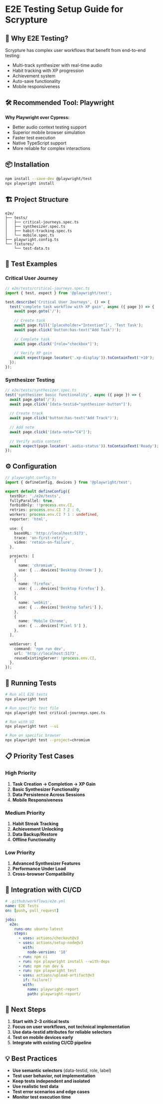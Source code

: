 # E2E Testing Setup Guide for Scrypture

## 🎯 Why E2E Testing?

Scrypture has complex user workflows that benefit from end-to-end testing:
- Multi-track synthesizer with real-time audio
- Habit tracking with XP progression
- Achievement system
- Auto-save functionality
- Mobile responsiveness

## 🛠️ Recommended Tool: Playwright

**Why Playwright over Cypress:**
- Better audio context testing support
- Superior mobile browser simulation
- Faster test execution
- Native TypeScript support
- More reliable for complex interactions

## 📦 Installation

```bash
npm install --save-dev @playwright/test
npx playwright install
```

## 🏗️ Project Structure

```
e2e/
├── tests/
│   ├── critical-journeys.spec.ts
│   ├── synthesizer.spec.ts
│   ├── habit-tracking.spec.ts
│   └── mobile.spec.ts
├── playwright.config.ts
└── fixtures/
    └── test-data.ts
```

## 🧪 Test Examples

### Critical User Journey
```typescript
// e2e/tests/critical-journeys.spec.ts
import { test, expect } from '@playwright/test';

test.describe('Critical User Journeys', () => {
  test('complete task workflow with XP gain', async ({ page }) => {
    await page.goto('/');
    
    // Create task
    await page.fill('[placeholder="Intention"]', 'Test Task');
    await page.click('button:has-text("Add Task")');
    
    // Complete task
    await page.click('[role="checkbox"]');
    
    // Verify XP gain
    await expect(page.locator('.xp-display')).toContainText('+10');
  });
});
```

### Synthesizer Testing
```typescript
// e2e/tests/synthesizer.spec.ts
test('synthesizer basic functionality', async ({ page }) => {
  await page.goto('/');
  await page.click('[data-testid="synthesizer-button"]');
  
  // Create track
  await page.click('button:has-text("Add Track")');
  
  // Add note
  await page.click('[data-note="C4"]');
  
  // Verify audio context
  await expect(page.locator('.audio-status')).toContainText('Ready');
});
```

## ⚙️ Configuration

```typescript
// playwright.config.ts
import { defineConfig, devices } from '@playwright/test';

export default defineConfig({
  testDir: './e2e/tests',
  fullyParallel: true,
  forbidOnly: !!process.env.CI,
  retries: process.env.CI ? 2 : 0,
  workers: process.env.CI ? 1 : undefined,
  reporter: 'html',
  
  use: {
    baseURL: 'http://localhost:5173',
    trace: 'on-first-retry',
    video: 'retain-on-failure',
  },

  projects: [
    {
      name: 'chromium',
      use: { ...devices['Desktop Chrome'] },
    },
    {
      name: 'firefox',
      use: { ...devices['Desktop Firefox'] },
    },
    {
      name: 'webkit',
      use: { ...devices['Desktop Safari'] },
    },
    {
      name: 'Mobile Chrome',
      use: { ...devices['Pixel 5'] },
    },
  ],

  webServer: {
    command: 'npm run dev',
    url: 'http://localhost:5173',
    reuseExistingServer: !process.env.CI,
  },
});
```

## 🚀 Running Tests

```bash
# Run all E2E tests
npx playwright test

# Run specific test file
npx playwright test critical-journeys.spec.ts

# Run with UI
npx playwright test --ui

# Run on specific browser
npx playwright test --project=chromium
```

## 📋 Priority Test Cases

### High Priority
1. **Task Creation → Completion → XP Gain**
2. **Basic Synthesizer Functionality**
3. **Data Persistence Across Sessions**
4. **Mobile Responsiveness**

### Medium Priority
1. **Habit Streak Tracking**
2. **Achievement Unlocking**
3. **Data Backup/Restore**
4. **Offline Functionality**

### Low Priority
1. **Advanced Synthesizer Features**
2. **Performance Under Load**
3. **Cross-browser Compatibility**

## 🔧 Integration with CI/CD

```yaml
# .github/workflows/e2e.yml
name: E2E Tests
on: [push, pull_request]

jobs:
  e2e:
    runs-on: ubuntu-latest
    steps:
      - uses: actions/checkout@v3
      - uses: actions/setup-node@v3
        with:
          node-version: '18'
      - run: npm ci
      - run: npx playwright install --with-deps
      - run: npm run dev &
      - run: npx playwright test
      - uses: actions/upload-artifact@v3
        if: failure()
        with:
          name: playwright-report
          path: playwright-report/
```

## 🎯 Next Steps

1. **Start with 2-3 critical tests**
2. **Focus on user workflows, not technical implementation**
3. **Use data-testid attributes for reliable selectors**
4. **Test on mobile devices early**
5. **Integrate with existing CI/CD pipeline**

## 💡 Best Practices

- **Use semantic selectors** (data-testid, role, label)
- **Test user behavior, not implementation**
- **Keep tests independent and isolated**
- **Use realistic test data**
- **Test error scenarios and edge cases**
- **Monitor test execution time** 